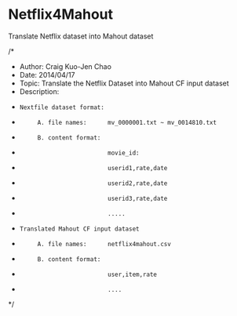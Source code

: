 Netflix4Mahout
==============

Translate Netflix dataset into Mahout dataset

/*
 * Author:  Craig Kuo-Jen Chao
 * Date: 2014/04/17
 * Topic: Translate the Netflix Dataset into Mahout CF input dataset
 * Description: 
 *     Nextfile dataset format: 
 *          A. file names:      mv_0000001.txt ~ mv_0014810.txt
 *          B. content format:  
 *                              movie_id:
 *                              userid1,rate,date
 *                              userid2,rate,date
 *                              userid3,rate,date       
 *                              .....   
 *     Translated Mahout CF input dataset
 *          A. file names:      netflix4mahout.csv
 *          B. content format:
 *                              user,item,rate
 *                              ....
 */
